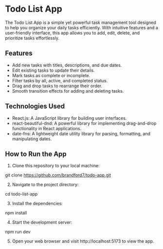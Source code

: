# Todo List App

The Todo List App is a simple yet powerful task management tool designed to help you organize your daily tasks efficiently. With intuitive features and a user-friendly interface, this app allows you to add, edit, delete, and prioritize tasks effortlessly.

## Features

- Add new tasks with titles, descriptions, and due dates.
- Edit existing tasks to update their details.
- Mark tasks as complete or incomplete.
- Filter tasks by all, active, and completed status.
- Drag and drop tasks to rearrange their order.
- Smooth transition effects for adding and deleting tasks.

## Technologies Used

- React.js: A JavaScript library for building user interfaces.
- react-beautiful-dnd: A powerful library for implementing drag-and-drop functionality in React applications.
- date-fns: A lightweight date utility library for parsing, formatting, and manipulating dates.

## How to Run the App

1. Clone this repository to your local machine:

git clone https://github.com/brandford7/todo-app.git


2. Navigate to the project directory:

cd todo-list-app


3. Install the dependencies:

npm install


4. Start the development server:

npm run dev


5. Open your web browser and visit http://localhost:5173 to view the app.
